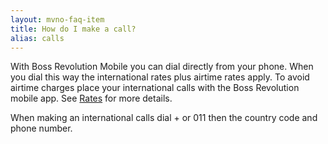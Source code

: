 ```yaml
---
layout: mvno-faq-item
title: How do I make a call?
alias: calls
---
```


With Boss Revolution Mobile you can dial directly from your phone.  When you dial this way the international rates plus airtime rates apply.  To avoid airtime charges place your international calls with the Boss Revolution mobile app. See <a href="index.html#rates-block" target="\_blank">Rates</a> for more details.

When making an international calls dial + or 011 then the country code and phone number.
